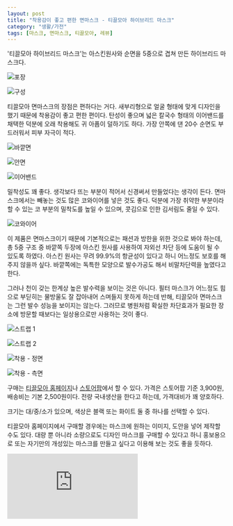 ```yaml
---
layout: post
title: "착용감이 좋고 편한 면마스크 - 티끌모아 하이브리드 마스크"
category: "생활/가전"
tags: [마스크, 면마스크, 티끌모아, 레뷰]
---
```


'티끌모아 하이브리드 마스크'는
아스킨원사와 순면을 5중으로 겹쳐 만든 하이브리드 마스크다.

![포장](https://images2.imgbox.com/78/d4/ffFp1sYf_o.jpg)

![구성](https://images2.imgbox.com/71/c8/n6L0xTlu_o.jpg)

티끌모아 면마스크의 장점은 편하다는 거다.
새부리형으로 얼굴 형태에 맞게 디자인을 했기 때문에 착용감이 좋고 편한 편이다.
탄성이 좋으며 넓은 칼국수 형태의 이어밴드를 채택한 덕분에 오래 착용해도 귀 아픔이 덜하기도 하다.
가장 안쪽에 댄 20수 순면도 부드러워서 피부 자극이 적다.

![바깥면](https://images2.imgbox.com/96/63/GQEZDVzp_o.jpg)

![안면](https://images2.imgbox.com/38/f6/BABktA3g_o.jpg)

![이어밴드](https://images2.imgbox.com/e0/ca/rJmAGl9W_o.jpg)

밀착성도 꽤 좋다.
생각보다 뜨는 부분이 적어서 신경써서 만들었다는 생각이 든다.
면마스크에서는 빼놓는 것도 많은 코와이어를 넣은 것도 좋다.
덕분에 가장 취약한 부분이라 할 수 있는 코 부분의 밀착도를 높일 수 있으며,
콧김으로 인한 김서림도 줄일 수 있다.

![코와이어](https://images2.imgbox.com/10/43/kIs7OczU_o.jpg)

이 제품은 면마스크이기 때문에 기본적으로는 패션과 방한을 위한 것으로 봐야 하는데,
총 5중 구조 중 바깥쪽 두장에 아스킨 원사를 사용하여
자외선 차단 등에 도움이 될 수 있도록 하였다.
아스킨 원사는 무려 99.9%의 항균성이 있다고 하니 어느정도 보호를 해주지 않을까 싶다.
바깥쪽에는 독특한 모양으로 발수가공도 해서 비말차단력을 높였다고 한다.

그러나 천이 갖는 한계상 높은 발수력을 보이는 것은 아니다.
필터 마스크가 어느정도 힘으로 부딛히는 물방울도 잘 잡아내어 스며들지 못하게 하는데 반해,
티끌모아 면마스크는 그런 발수 성능을 보이지는 않는다.
그러므로 병원처럼 확실한 차단효과가 필요한 장소에 방문할 때보다는 일상용으로만 사용하는 것이 좋다.

![스트랩 1](https://images2.imgbox.com/35/7a/Wq1XLicG_o.jpg)

![스트랩 2](https://images2.imgbox.com/d4/74/tbAR6FKk_o.jpg)

![착용 - 정면](https://images2.imgbox.com/38/74/VHVyjO5G_o.jpg)

![착용 - 측면](https://images2.imgbox.com/f1/08/Ebi0Rah2_o.jpg)

구매는 [티끌모아 홈페이지](http://www.tgglemoa.com)나 [스토어팜](https://smartstore.naver.com/tgglemoa/products/4922212894)에서 할 수 있다.
가격은 스토어팜 기준 3,900원,
배송비는 기본 2,500원이다.
전량 국내생산을 한다고 하는데, 가격대비가 꽤 양호하다.

크기는 대/중/소가 있으며,
색상은 블랙 또는 화이트 둘 중 하나를 선택할 수 있다.

티끌모아 홈페이지에서 구매할 경우에는 마스크에 원하는 이미지, 도안을 넣어 제작할 수도 있다.
대량 뿐 아니라 소량으로도 디자인 마스크를 구매할 수 있다고 하니
홍보용으로 또는 자기만의 개성있는 마스크를 만들고 싶다고 이용해 보는 것도 좋을 듯하다.



![스폰서 배너](https://www.revu.net/campaign/img.php?p=ee21dfd288aedbc4383a58d36b48db6091ba1cf60e1fe80965352817fb460e0c&v=4 "이 글은 레뷰를 통해 해당 업체에서 제품을 받아 작성했다.")
